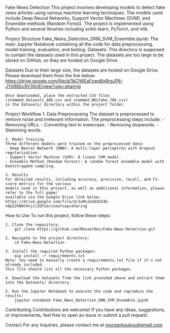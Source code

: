 Fake News Detection
	This project involves developing models to detect fake news articles using various machine learning techniques. The models used include Deep Neural Networks, Support Vector Machines (SVM), and Ensemble methods (Random Forest). The project is implemented using Python and several libraries including scikit-learn, PyTorch, and nltk.

Project Structure
	Fake_News_Detection_DNN_SVM_Ensemble.ipynb: The main Jupyter Notebook containing all the code for data preprocessing, model training, evaluation, and testing.
	Datasets: This directory is supposed to contain the datasets used in this project. The datasets are too large to be stored on GitHub, so they are hosted on Google Drive.

Datasets
	Due to their large size, the datasets are hosted on Google Drive. Please download them from the link below:
	https://drive.google.com/file/d/1kClWEaFzwgBxRrgJP6-JYkR8Sv9V30nE/view?usp=sharing
	
	Once downloaded, place the extracted CSV files (stemmed_dataset1_40k.csv and stemmed_WELFake_70k.csv)
	in the Datasets/ directory within the project folder.

Project Workflow
	1. Data Preprocessing
	The dataset is preprocessed to remove noise and irrelevant information. The preprocessing steps include:
	- Removing URLs.
	- Converting text to lowercase.
	- Removing stopwords.
	- Stemming words.

	2. Model Training
	Three different models were trained on the preprocessed data:
	- Deep Neural Network (DNN): A multi-layer perceptron with dropout regularization.
	- Support Vector Machine (SVM): A linear SVM model.
	- Ensemble Method (Random Forest): A random forest ensemble model with bootstrapped sampling.

	3. Results
	For detailed results, including accuracy, precision, recall, and F1-score metrics for the various 
	models used in this project, as well as additional information, please refer to the full paper
	available via the Google Drive link below:
	https://drive.google.com/file/d/1uMsjUeO1GI4E-n8p22hN6CHvjil2QTLm/view?usp=sharing

How to Use
	To run this project, follow these steps:

	1. Clone the repository:
		git clone https://github.com/MonzerDev/Fake-News-Detection.git

	2. Navigate to the project directory:	
		cd Fake-News-Detection

	3. Install the required Python packages:
		pip install -r requirements.txt
	Note: You need to manually create a requirements.txt file if it's not already included.
	This file should list all the necessary Python packages.

	4. Download the datasets from the link provided above and extract them into the Datasets/ directory.

	5. Run the Jupyter Notebook to execute the code and reproduce the results:
		jupyter notebook Fake_News_Detection_DNN_SVM_Ensemble.ipynb

Contributing
	Contributions are welcome! If you have any ideas, suggestions, or improvements, feel free to open an issue or submit a pull request.

Contact
	For any inquiries, please contact me at monzerkoukou@gmail.com
